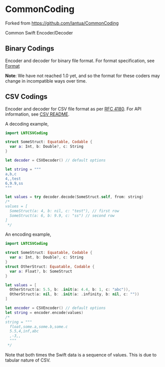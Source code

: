 # CommonCoding

Forked from https://github.com/lantua/CommonCoding

Common Swift Encoder/Decoder

## Binary Codings

Encoder and decoder for binary file format.
For format specification, see [Format](Sources/LNTBinaryCoding/Format.md)

**Note**: We have not reached 1.0 yet, and so the format for these coders may change in incompatible ways over time.

## CSV Codings

Encoder and decoder for CSV file format as per [RFC 4180](https://tools.ietf.org/html/rfc4180).
For API information, see [CSV README](Sources/LNTCSVCoding/README.md).

A decoding example,

```swift
import LNTCSVCoding

struct SomeStruct: Equatable, Codable {
  var a: Int, b: Double?, c: String
}

let decoder = CSVDecoder() // default options

let string = """
a,b,c
4,,test
6,9.9,ss
"""

let values = try decoder.decode(SomeStruct.self, from: string)
/* 
values = [
  SomeStruct(a: 4, b: nil, c: "test"), // first row
  SomeStruct(a: 6, b: 9.9, c: "ss") // second row
]
 */
```

An encoding example,

```swift
import LNTCSVCoding

struct SomeStruct: Equatable, Codable {
  var a: Int, b: Double?, c: String
}
struct OtherStruct: Equatable, Codable {
  var a: Float?, b: SomeStruct 
}

let values = [
  OtherStruct(a: 5.5, b: .init(a: 4.4, b: 1, c: "abc")),
  OtherStruct(a: nil, b: .init(a: .infinity, b: nil, c: ""))
]

let encoder = CSVEncoder() // default options
let string = encoder.encode(values)
/*
string = """ 
  float,some.a,some.b,some.c
  5.5,4,inf,abc
  ,-3,,
  """
 */
```

Note that both times the Swift data is a sequence of values. This is due to tabular nature of CSV.
